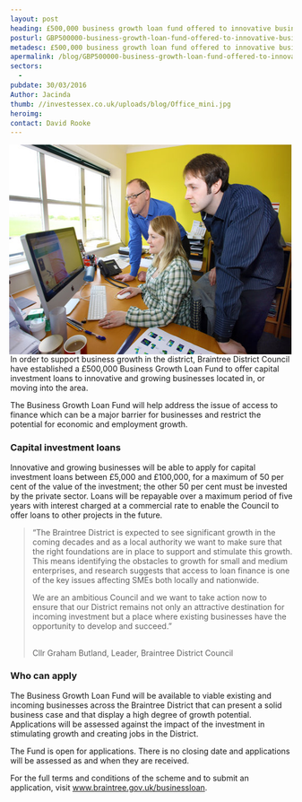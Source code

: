 ```yaml
---
layout: post
heading: £500,000 business growth loan fund offered to innovative businesses
posturl: GBP500000-business-growth-loan-fund-offered-to-innovative-businesses
metadesc: £500,000 business growth loan fund offered to innovative businesses. Growing businesses in the Braintree District area invited to apply for capital investment loans.
apermalink: /blog/GBP500000-business-growth-loan-fund-offered-to-innovative-businesses
sectors:
  -  
pubdate: 30/03/2016
Author: Jacinda
thumb: //investessex.co.uk/uploads/blog/Office_mini.jpg
heroimg: 
contact: David Rooke
---
```

<p><img alt='Braintree District Council launches Business Growth Loan Fund' src='../uploads/blog/Office_550.jpg' style='float:right; height:374px; margin-left:2px; margin-right:2px; width:550px'/>In order to support business growth in the district, Braintree District Council have established a £500,000 Business Growth Loan Fund to offer capital investment loans to innovative and growing businesses located in, or moving into the area. </p><p>The Business Growth Loan Fund will help address the issue of access to finance which can be a major barrier for businesses and restrict the potential for economic and employment growth.  </p><h3>Capital investment loans</h3><p>Innovative and growing businesses will be able to apply for capital investment loans between £5,000 and £100,000, for a maximum of 50 per cent of the value of the investment; the other 50 per cent must be invested by the private sector. Loans will be repayable over a maximum period of five years with interest charged at a commercial rate to enable the Council to offer loans to other projects in the future.</p><blockquote><p>“The Braintree District is expected to see significant growth in the coming decades and as a local authority we want to make sure that the right foundations are in place to support and stimulate this growth. This means identifying the obstacles to growth for small and medium enterprises, and research suggests that access to loan finance is one of the key issues affecting SMEs both locally and nationwide.</p><p>We are an ambitious Council and we want to take action now to ensure that our District remains not only an attractive destination for incoming investment but a place where existing businesses have the opportunity to develop and succeed.”</p><p><br/>Cllr Graham Butland, Leader, Braintree District Council</p></blockquote><h3>Who can apply</h3><p>The Business Growth Loan Fund will be available to viable existing and incoming businesses across the Braintree District that can present a solid business case and that display a high degree of growth potential. Applications will be assessed against the impact of the investment in stimulating growth and creating jobs in the District.</p><p>The Fund is open for applications. There is no closing date and applications will be assessed as and when they are received.</p><p>For the full terms and conditions of the scheme and to submit an application, visit <a href='http://www.braintree.gov.uk/businessloan' target='_blank'>www.braintree.gov.uk/businessloan</a>.</p>
